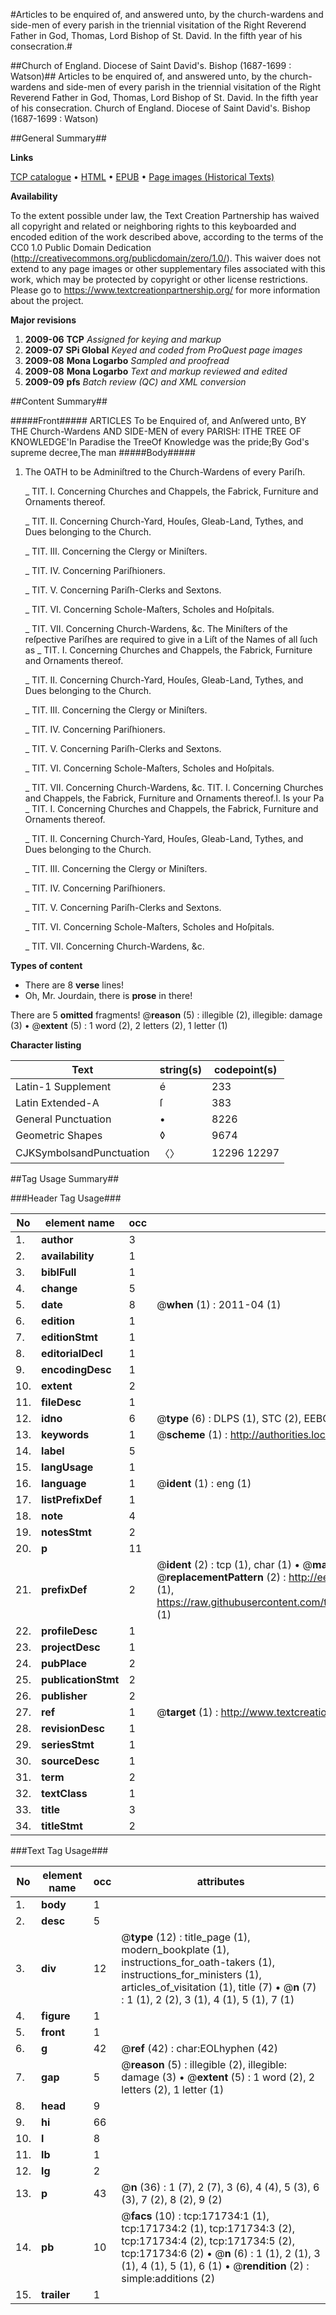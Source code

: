 #Articles to be enquired of, and answered unto, by the church-wardens and side-men of every parish in the triennial visitation of the Right Reverend Father in God, Thomas, Lord Bishop of St. David. In the fifth year of his consecration.#

##Church of England. Diocese of Saint David's. Bishop (1687-1699 : Watson)##
Articles to be enquired of, and answered unto, by the church-wardens and side-men of every parish in the triennial visitation of the Right Reverend Father in God, Thomas, Lord Bishop of St. David. In the fifth year of his consecration.
Church of England. Diocese of Saint David's. Bishop (1687-1699 : Watson)

##General Summary##

**Links**

[TCP catalogue](http://www.ota.ox.ac.uk/tcp/)  • 
[HTML](http://tei.it.ox.ac.uk/tcp/Texts-HTML/free/A79/A79631.html)  • 
[EPUB](http://tei.it.ox.ac.uk/tcp/Texts-EPUB/free/A79/A79631.epub) • 
[Page images (Historical Texts)](https://historicaltexts.jisc.ac.uk/eebo-45504429e)

**Availability**

To the extent possible under law, the Text Creation Partnership has waived all copyright and related or neighboring rights to this keyboarded and encoded edition of the work described above, according to the terms of the CC0 1.0 Public Domain Dedication (http://creativecommons.org/publicdomain/zero/1.0/). This waiver does not extend to any page images or other supplementary files associated with this work, which may be protected by copyright or other license restrictions. Please go to https://www.textcreationpartnership.org/ for more information about the project.

**Major revisions**

1. __2009-06__ __TCP__ *Assigned for keying and markup*
1. __2009-07__ __SPi Global__ *Keyed and coded from ProQuest page images*
1. __2009-08__ __Mona Logarbo__ *Sampled and proofread*
1. __2009-08__ __Mona Logarbo__ *Text and markup reviewed and edited*
1. __2009-09__ __pfs__ *Batch review (QC) and XML conversion*

##Content Summary##

#####Front#####
ARTICLES To be Enquired of, and Anſwered unto, BY THE Church-Wardens AND SIDE-MEN of every PARISH: ITHE TREE OF KNOWLEDGE'In Paradise the TreeOf Knowledge was the pride;By God's supreme decree,The man
#####Body#####

1. The OATH to be Adminiſtred to the Church-Wardens of every Pariſh.

    _ TIT. I. Concerning Churches and Chappels, the Fabrick, Furniture and Ornaments thereof.

    _ TIT. II. Concerning Church-Yard, Houſes, Gleab-Land, Tythes, and Dues belonging to the Church.

    _ TIT. III. Concerning the Clergy or Miniſters.

    _ TIT. IV. Concerning Pariſhioners.

    _ TIT. V. Concerning Pariſh-Clerks and Sextons.

    _ TIT. VI. Concerning Schole-Maſters, Scholes and Hoſpitals.

    _ TIT. VII. Concerning Church-Wardens, &c.
The Miniſters of the reſpective Pariſhes are required to give in a Liſt of the Names of all ſuch as 
    _ TIT. I. Concerning Churches and Chappels, the Fabrick, Furniture and Ornaments thereof.

    _ TIT. II. Concerning Church-Yard, Houſes, Gleab-Land, Tythes, and Dues belonging to the Church.

    _ TIT. III. Concerning the Clergy or Miniſters.

    _ TIT. IV. Concerning Pariſhioners.

    _ TIT. V. Concerning Pariſh-Clerks and Sextons.

    _ TIT. VI. Concerning Schole-Maſters, Scholes and Hoſpitals.

    _ TIT. VII. Concerning Church-Wardens, &c.
TIT. I. Concerning Churches and Chappels, the Fabrick, Furniture and Ornaments thereof.I. Is your Pa
    _ TIT. I. Concerning Churches and Chappels, the Fabrick, Furniture and Ornaments thereof.

    _ TIT. II. Concerning Church-Yard, Houſes, Gleab-Land, Tythes, and Dues belonging to the Church.

    _ TIT. III. Concerning the Clergy or Miniſters.

    _ TIT. IV. Concerning Pariſhioners.

    _ TIT. V. Concerning Pariſh-Clerks and Sextons.

    _ TIT. VI. Concerning Schole-Maſters, Scholes and Hoſpitals.

    _ TIT. VII. Concerning Church-Wardens, &c.

**Types of content**

  * There are 8 **verse** lines!
  * Oh, Mr. Jourdain, there is **prose** in there!

There are 5 **omitted** fragments! 
 @__reason__ (5) : illegible (2), illegible: damage (3)  •  @__extent__ (5) : 1 word (2), 2 letters (2), 1 letter (1)

**Character listing**


|Text|string(s)|codepoint(s)|
|---|---|---|
|Latin-1 Supplement|é|233|
|Latin Extended-A|ſ|383|
|General Punctuation|•|8226|
|Geometric Shapes|◊|9674|
|CJKSymbolsandPunctuation|〈〉|12296 12297|

##Tag Usage Summary##

###Header Tag Usage###

|No|element name|occ|attributes|
|---|---|---|---|
|1.|__author__|3||
|2.|__availability__|1||
|3.|__biblFull__|1||
|4.|__change__|5||
|5.|__date__|8| @__when__ (1) : 2011-04 (1)|
|6.|__edition__|1||
|7.|__editionStmt__|1||
|8.|__editorialDecl__|1||
|9.|__encodingDesc__|1||
|10.|__extent__|2||
|11.|__fileDesc__|1||
|12.|__idno__|6| @__type__ (6) : DLPS (1), STC (2), EEBO-CITATION (1), OCLC (1), VID (1)|
|13.|__keywords__|1| @__scheme__ (1) : http://authorities.loc.gov/ (1)|
|14.|__label__|5||
|15.|__langUsage__|1||
|16.|__language__|1| @__ident__ (1) : eng (1)|
|17.|__listPrefixDef__|1||
|18.|__note__|4||
|19.|__notesStmt__|2||
|20.|__p__|11||
|21.|__prefixDef__|2| @__ident__ (2) : tcp (1), char (1)  •  @__matchPattern__ (2) : ([0-9\-]+):([0-9IVX]+) (1), (.+) (1)  •  @__replacementPattern__ (2) : http://eebo.chadwyck.com/downloadtiff?vid=$1&page=$2 (1), https://raw.githubusercontent.com/textcreationpartnership/Texts/master/tcpchars.xml#$1 (1)|
|22.|__profileDesc__|1||
|23.|__projectDesc__|1||
|24.|__pubPlace__|2||
|25.|__publicationStmt__|2||
|26.|__publisher__|2||
|27.|__ref__|1| @__target__ (1) : http://www.textcreationpartnership.org/docs/. (1)|
|28.|__revisionDesc__|1||
|29.|__seriesStmt__|1||
|30.|__sourceDesc__|1||
|31.|__term__|2||
|32.|__textClass__|1||
|33.|__title__|3||
|34.|__titleStmt__|2||


###Text Tag Usage###

|No|element name|occ|attributes|
|---|---|---|---|
|1.|__body__|1||
|2.|__desc__|5||
|3.|__div__|12| @__type__ (12) : title_page (1), modern_bookplate (1), instructions_for_oath-takers (1), instructions_for_ministers (1), articles_of_visitation (1), title (7)  •  @__n__ (7) : 1 (1), 2 (2), 3 (1), 4 (1), 5 (1), 7 (1)|
|4.|__figure__|1||
|5.|__front__|1||
|6.|__g__|42| @__ref__ (42) : char:EOLhyphen (42)|
|7.|__gap__|5| @__reason__ (5) : illegible (2), illegible: damage (3)  •  @__extent__ (5) : 1 word (2), 2 letters (2), 1 letter (1)|
|8.|__head__|9||
|9.|__hi__|66||
|10.|__l__|8||
|11.|__lb__|1||
|12.|__lg__|2||
|13.|__p__|43| @__n__ (36) : 1 (7), 2 (7), 3 (6), 4 (4), 5 (3), 6 (3), 7 (2), 8 (2), 9 (2)|
|14.|__pb__|10| @__facs__ (10) : tcp:171734:1 (1), tcp:171734:2 (1), tcp:171734:3 (2), tcp:171734:4 (2), tcp:171734:5 (2), tcp:171734:6 (2)  •  @__n__ (6) : 1 (1), 2 (1), 3 (1), 4 (1), 5 (1), 6 (1)  •  @__rendition__ (2) : simple:additions (2)|
|15.|__trailer__|1||
